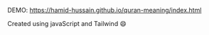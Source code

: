 DEMO: https://hamid-hussain.github.io/quran-meaning/index.html

Created using javaScript and Tailwind 😄